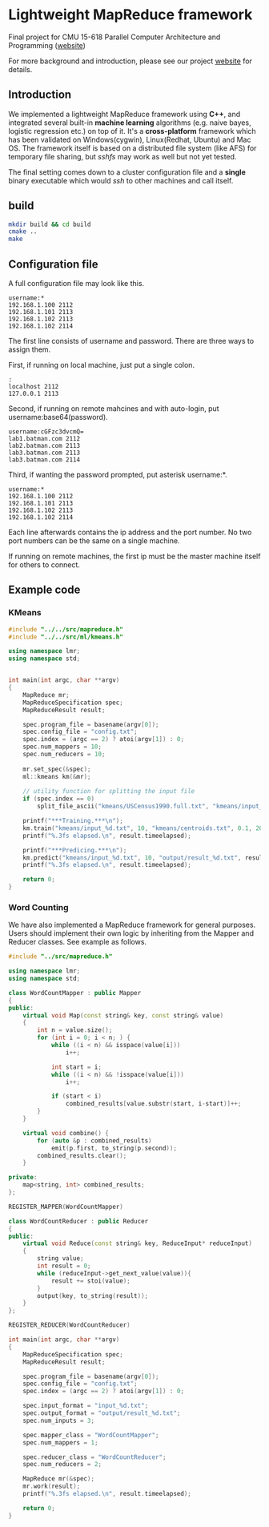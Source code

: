 # Lightweight MapReduce framework
Final project for CMU 15-618 Parallel Computer Architecture and Programming ([website](http://www.cs.cmu.edu/~418/))

For more background and introduction, please see our project [website](https://git.hzh0512.com/p/mapreduce) for details.

## Introduction

We implemented a lightweight MapReduce framework using **C++**, and integrated several built-in **machine learning** algorithms (e.g. naive bayes, logistic regression etc.) on top of it. It's a **cross-platform** framework which has been validated on Windows(cygwin), Linux(Redhat, Ubuntu) and Mac OS. The framework itself is based on a distributed file system (like AFS) for temporary file sharing, but *sshfs* may work as well but not yet tested. 

The final setting comes down to a cluster configuration file and a **single** binary executable which would *ssh* to other machines and call itself.

## build

```sh
mkdir build && cd build
cmake ..
make
```

## Configuration file

A full configuration file may look like this.

```
username:*
192.168.1.100 2112
192.168.1.101 2113
192.168.1.102 2113
192.168.1.102 2114
```

The first line consists of username and password. There are three ways to assign them.

First, if running on local machine, just put a single colon.

```
:
localhost 2112
127.0.0.1 2113
```

Second, if running on remote mahcines and with auto-login, put username:base64(password).

```
username:cGFzc3dvcmQ=
lab1.batman.com 2112
lab2.batman.com 2113
lab3.batman.com 2113
lab3.batman.com 2114
```

Third, if wanting the password prompted, put asterisk username:*.

```
username:*
192.168.1.100 2112
192.168.1.101 2113
192.168.1.102 2113
192.168.1.102 2114
```

Each line afterwards contains the ip address and the port number. No two port numbers can be the same on a single machine.

If running on remote machines, the first ip must be the master machine itself for others to connect.


## Example code

### KMeans

```C++
#include "../../src/mapreduce.h"
#include "../../src/ml/kmeans.h"

using namespace lmr;
using namespace std;


int main(int argc, char **argv)
{
    MapReduce mr;
    MapReduceSpecification spec;
    MapReduceResult result;

    spec.program_file = basename(argv[0]);
    spec.config_file = "config.txt";
    spec.index = (argc == 2) ? atoi(argv[1]) : 0;
    spec.num_mappers = 10;
    spec.num_reducers = 10;
    
    mr.set_spec(&spec);
    ml::kmeans km(&mr);
    
    // utility function for splitting the input file
    if (spec.index == 0)
        split_file_ascii("kmeans/USCensus1990.full.txt", "kmeans/input_%d.txt", 10);

    printf("***Training.***\n");
    km.train("kmeans/input_%d.txt", 10, "kmeans/centroids.txt", 0.1, 20, result);
    printf("%.3fs elapsed.\n", result.timeelapsed);

    printf("***Predicing.***\n");
    km.predict("kmeans/input_%d.txt", 10, "output/result_%d.txt", result);
    printf("%.3fs elapsed.\n", result.timeelapsed);

    return 0;
}


```

### Word Counting

We have also implemented a MapReduce framework for general purposes. Users should implement their own logic by inheriting from the Mapper and Reducer classes. See example as follows.

```C++
#include "../src/mapreduce.h"

using namespace lmr;
using namespace std;

class WordCountMapper : public Mapper
{
public:
    virtual void Map(const string& key, const string& value)
    {
        int n = value.size();
        for (int i = 0; i < n; ) {
            while ((i < n) && isspace(value[i]))
                i++;

            int start = i;
            while ((i < n) && !isspace(value[i]))
                i++;

            if (start < i)
                combined_results[value.substr(start, i-start)]++;
        }
    }

    virtual void combine() {
        for (auto &p : combined_results)
            emit(p.first, to_string(p.second));
        combined_results.clear();
    }

private:
    map<string, int> combined_results;
};

REGISTER_MAPPER(WordCountMapper)

class WordCountReducer : public Reducer
{
public:
    virtual void Reduce(const string& key, ReduceInput* reduceInput)
    {
        string value;
        int result = 0;
        while (reduceInput->get_next_value(value)){
            result += stoi(value);
        }
        output(key, to_string(result));
    }
};

REGISTER_REDUCER(WordCountReducer)

int main(int argc, char **argv)
{
    MapReduceSpecification spec;
    MapReduceResult result;

    spec.program_file = basename(argv[0]);
    spec.config_file = "config.txt";
    spec.index = (argc == 2) ? atoi(argv[1]) : 0;

    spec.input_format = "input_%d.txt";
    spec.output_format = "output/result_%d.txt";
    spec.num_inputs = 3;

    spec.mapper_class = "WordCountMapper";
    spec.num_mappers = 1;

    spec.reducer_class = "WordCountReducer";
    spec.num_reducers = 2;

    MapReduce mr(&spec);
    mr.work(result);
    printf("%.3fs elapsed.\n", result.timeelapsed);

    return 0;
}
```
